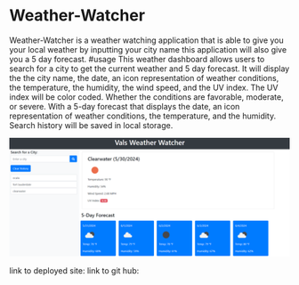 # Weather-Watcher
Weather-Watcher is a weather watching application that is able to give you your local weather by inputting your city name this application will also give you a 5 day forecast.
#usage 
This weather dashboard allows users to search for a city to get the current weather and 5 day forecast.
It will display the the city name, the date, an icon representation of weather conditions, the temperature, the humidity, the wind speed, and the UV index.
The UV index will be color coded. Whether the conditions are favorable, moderate, or severe.
With a 5-day forecast that displays the date, an icon representation of weather conditions, the temperature, and the humidity.
Search history will be saved in local storage.

![vals weather watcher](image-1.png)



link to deployed site: 
link to git hub: